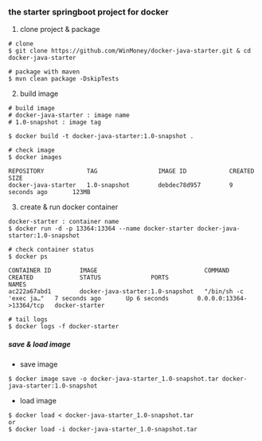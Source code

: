 ### the starter springboot project for docker

1. clone project & package

```
# clone
$ git clone https://github.com/WinMoney/docker-java-starter.git & cd docker-java-starter

# package with maven
$ mvn clean package -DskipTests

```

2. build image

```
# build image
# docker-java-starter : image name
# 1.0-snapshot : image tag

$ docker build -t docker-java-starter:1.0-snapshot .

# check image
$ docker images

REPOSITORY            TAG                 IMAGE ID            CREATED             SIZE
docker-java-starter   1.0-snapshot        debdec78d957        9 seconds ago       123MB
```

3. create & run docker container
```
docker-starter : container name
$ docker run -d -p 13364:13364 --name docker-starter docker-java-starter:1.0-snapshot

# check container status
$ docker ps

CONTAINER ID        IMAGE                              COMMAND                  CREATED             STATUS              PORTS                      NAMES
ac222a67abd1        docker-java-starter:1.0-snapshot   "/bin/sh -c 'exec ja…"   7 seconds ago       Up 6 seconds        0.0.0.0:13364->13364/tcp   docker-starter

# tail logs
$ docker logs -f docker-starter
```

##### save & load image

- save image
```
$ docker image save -o docker-java-starter_1.0-snapshot.tar docker-java-starter:1.0-snapshot
```

- load image
```
$ docker load < docker-java-starter_1.0-snapshot.tar
or
$ docker load -i docker-java-starter_1.0-snapshot.tar
```